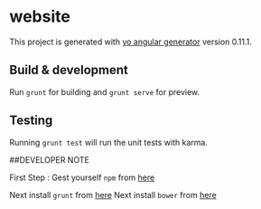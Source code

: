 # website

This project is generated with [yo angular generator](https://github.com/yeoman/generator-angular)
version 0.11.1.

## Build & development

Run `grunt` for building and `grunt serve` for preview.

## Testing

Running `grunt test` will run the unit tests with karma.


##DEVELOPER NOTE

First Step : 
  Gest yourself `npm` from [here](https://www.npmjs.com/package/npm)

Next install `grunt` from [here](http://gruntjs.com/getting-started)
Next install `bower` from [here](http://bower.io/)


